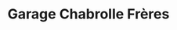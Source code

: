 ---
title: "Garage Chabrolle Frères"
url: /coulanges-les-nevers/garage-chabrolle-freres/
shop: réparation de voitures
---